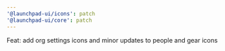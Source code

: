 ```yaml
---
'@launchpad-ui/icons': patch
'@launchpad-ui/core': patch
---
```


Feat: add org settings icons and minor updates to people and gear icons
